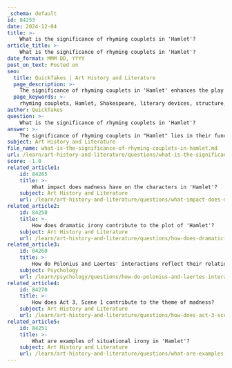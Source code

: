 ```yaml
---
_schema: default
id: 84253
date: 2024-12-04
title: >-
    What is the significance of rhyming couplets in 'Hamlet'?
article_title: >-
    What is the significance of rhyming couplets in 'Hamlet'?
date_format: MMM DD, YYYY
post_on_text: Posted on
seo:
  title: QuickTakes | Art History and Literature
  page_description: >-
    The significance of rhyming couplets in 'Hamlet' enhances the play's structure and emotional weight, serving to conclude thoughts, mark scene transitions, and offer insight into character dynamics.
  page_keywords: >-
    rhyming couplets, Hamlet, Shakespeare, literary devices, structure, emotional impact, scene transitions, character development, thematic elements, iambic pentameter
author: QuickTakes
question: >-
    What is the significance of rhyming couplets in 'Hamlet'?
answer: >-
    The significance of rhyming couplets in "Hamlet" lies in their function as a stylistic device that enhances the play's structure and emotional impact. Rhyming couplets consist of two lines of verse that rhyme and are often written in iambic pentameter. In "Hamlet," they serve several important purposes:\n\n1. **Concluding Thoughts**: Many characters, including Hamlet himself, use rhyming couplets to conclude their speeches or thoughts. This technique provides a sense of closure and finality, signaling to the audience that a particular idea or moment has been resolved. For example, Hamlet famously ends a significant speech with the couplet: "The play's the thing / Wherein I'll catch the conscience of the king" (2:2). This not only encapsulates his plan but also emphasizes the importance of the play within the play.\n\n2. **Scene Transitions**: Rhyming couplets are often employed at the end of scenes, helping to mark transitions and guide the audience's understanding of the narrative flow. The sound of the couplet signals the conclusion of a thought or scene, creating a rhythmic pause before the next part of the story unfolds.\n\n3. **Emotional Resonance**: The use of couplets can heighten the emotional weight of a moment. By concluding with a rhyme, Shakespeare adds a lyrical quality that can underscore the gravity or irony of the situation. This is particularly effective in moments of heightened emotion or tension.\n\n4. **Characterization**: The frequency and context in which characters use rhyming couplets can also reveal aspects of their personalities. For instance, Hamlet's use of couplets often reflects his introspective nature and his complex emotional state, as he grapples with themes of revenge and madness.\n\n5. **Historical Context**: During Shakespeare's time, many plays were written in rhyming couplets, and their use in "Hamlet" connects the play to the broader tradition of English drama. This stylistic choice can evoke a sense of formality and artistry, aligning with the themes of the play.\n\nOverall, rhyming couplets in "Hamlet" are a significant literary device that enriches the text, providing structure, emotional depth, and insight into character dynamics.
subject: Art History and Literature
file_name: what-is-the-significance-of-rhyming-couplets-in-hamlet.md
url: /learn/art-history-and-literature/questions/what-is-the-significance-of-rhyming-couplets-in-hamlet
score: -1.0
related_article1:
    id: 84265
    title: >-
        What impact does madness have on the characters in 'Hamlet'?
    subject: Art History and Literature
    url: /learn/art-history-and-literature/questions/what-impact-does-madness-have-on-the-characters-in-hamlet
related_article2:
    id: 84250
    title: >-
        How does dramatic irony contribute to the plot of 'Hamlet'?
    subject: Art History and Literature
    url: /learn/art-history-and-literature/questions/how-does-dramatic-irony-contribute-to-the-plot-of-hamlet
related_article3:
    id: 84260
    title: >-
        How do Polonius and Laertes' interactions reflect their relationship?
    subject: Psychology
    url: /learn/psychology/questions/how-do-polonius-and-laertes-interactions-reflect-their-relationship
related_article4:
    id: 84270
    title: >-
        How does Act 3, Scene 1 contribute to the theme of madness?
    subject: Art History and Literature
    url: /learn/art-history-and-literature/questions/how-does-act-3-scene-1-contribute-to-the-theme-of-madness
related_article5:
    id: 84251
    title: >-
        What are examples of situational irony in 'Hamlet'?
    subject: Art History and Literature
    url: /learn/art-history-and-literature/questions/what-are-examples-of-situational-irony-in-hamlet
---
```


&nbsp;